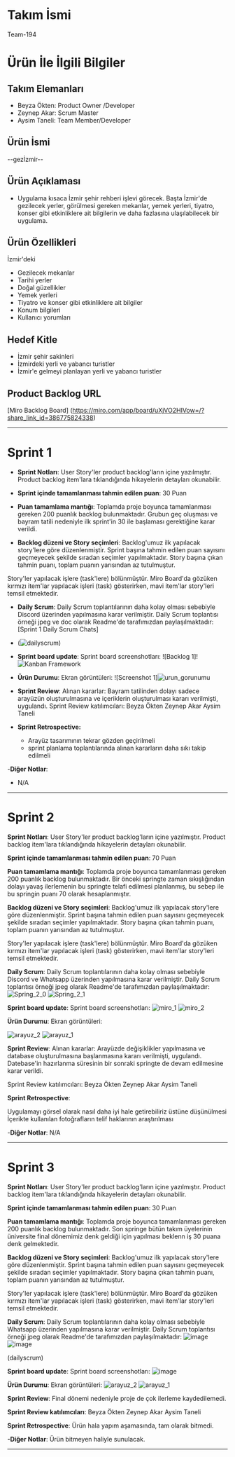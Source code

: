 # **Takım İsmi**

Team-194

# Ürün İle İlgili Bilgiler

## Takım Elemanları

- Beyza Ökten:  Product Owner /Developer
- Zeynep Akar:  Scrum Master
- Aysim Taneli: Team Member/Developer

## Ürün İsmi

--gezİzmir--

## Ürün Açıklaması

- Uygulama kısaca İzmir şehir rehberi işlevi görecek. Başta İzmir'de gezilecek yerler, görülmesi gereken mekanlar, yemek yerleri, tiyatro, konser gibi etkinliklere ait bilgilerin ve daha fazlasına ulaşılabilecek bir uygulama.

## Ürün Özellikleri

İzmir'deki
- Gezilecek mekanlar
- Tarihi yerler
- Doğal güzellikler
- Yemek yerleri
- Tiyatro ve konser gibi etkinliklere ait bilgiler
- Konum bilgileri
- Kullanıcı yorumları


## Hedef Kitle

- İzmir şehir sakinleri
- İzmirdeki yerli ve yabancı turistler
- İzmir'e gelmeyi planlayan yerli ve yabancı turistler

## Product Backlog URL

[Miro Backlog Board] (https://miro.com/app/board/uXjVO2HIVow=/?share_link_id=386775824338)

---

# Sprint 1

- **Sprint Notları**: User Story'ler product backlog'ların içine yazılmıştır. Product backlog item'lara tıklandığında hikayelerin detayları okunabilir.

- **Sprint içinde tamamlanması tahmin edilen puan**: 30 Puan

- **Puan tamamlama mantığı**: Toplamda proje boyunca tamamlanması gereken 200 puanlık backlog bulunmaktadır. Grubun geç oluşması ve bayram tatili nedeniyle ilk sprint'in 30 ile başlaması gerektiğine karar verildi.

- **Backlog düzeni ve Story seçimleri**: Backlog'umuz ilk yapılacak story'lere göre düzenlenmiştir. Sprint başına tahmin edilen puan sayısını geçmeyecek şekilde sıradan seçimler yapılmaktadır. Story başına çıkan tahmin puanı, toplam puanın yarısından az tutulmuştur. 

Story'ler yapılacak işlere (task'lere) bölünmüştür. Miro Board'da gözüken kırmızı item'lar yapılacak işleri (task) gösterirken, mavi item'lar story'leri temsil etmektedir.


- **Daily Scrum**: Daily Scrum toplantılarının daha kolay olması sebebiyle Discord üzerinden yapılmasına karar verilmiştir. Daily Scrum toplantısı örneği jpeg ve doc olarak Readme'de tarafımızdan paylaşılmaktadır: [Sprint 1 Daily Scrum Chats]
- (![dailyscrum](https://user-images.githubusercontent.com/104415392/167464573-28819376-585f-4daa-95b7-54097a3feead.png))

- **Sprint board update**: Sprint board screenshotları: 
![Backlog 1]!![Kanban Framework](https://user-images.githubusercontent.com/104415392/167491529-c8cc513c-e750-4ca2-98fb-0756030cce4e.jpg)

- **Ürün Durumu**: Ekran görüntüleri:
  ![Screenshot 1]![urun_gorunumu](https://user-images.githubusercontent.com/104415392/167465584-5188f3af-a8db-4e58-8ed1-45b2273eee55.jpeg)
 

- **Sprint Review**: 
Alınan kararlar: Bayram tatilinden dolayı sadece arayüzün oluşturulmasına ve içeriklerin oluşturulması kararı verilmişti, uygulandı. 
Sprint Review katılımcıları: 
Beyza Ökten
Zeynep Akar
Aysim Taneli

- **Sprint Retrospective:**
  - Arayüz tasarımının tekrar gözden geçirilmeli
  - sprint planlama toplantılarında alınan kararların daha sıkı takip edilmeli
   

-**Diğer Notlar**:
- N/A

---

# Sprint 2

**Sprint Notları**: User Story'ler product backlog'ların içine yazılmıştır. Product backlog item'lara tıklandığında hikayelerin detayları okunabilir.

**Sprint içinde tamamlanması tahmin edilen puan**: 70 Puan

**Puan tamamlama mantığı**: Toplamda proje boyunca tamamlanması gereken 200 puanlık backlog bulunmaktadır. Bir önceki springte zaman sıkışlığından dolayı yavaş ilerlemenin bu springte telafi edilmesi planlanmış, bu sebep ile bu springin puanı 70 olarak hesaplanmıştır. 

**Backlog düzeni ve Story seçimleri**: Backlog'umuz ilk yapılacak story'lere göre düzenlenmiştir. Sprint başına tahmin edilen puan sayısını geçmeyecek şekilde sıradan seçimler yapılmaktadır. Story başına çıkan tahmin puanı, toplam puanın yarısından az tutulmuştur.

Story'ler yapılacak işlere (task'lere) bölünmüştür. Miro Board'da gözüken kırmızı item'lar yapılacak işleri (task) gösterirken, mavi item'lar story'leri temsil etmektedir.

**Daily Scrum**: Daily Scrum toplantılarının daha kolay olması sebebiyle Discord ve Whatsapp üzerinden yapılmasına karar verilmiştir. Daily Scrum toplantısı örneği jpeg olarak Readme'de tarafımızdan paylaşılmaktadır: 
![Spring_2_0](https://user-images.githubusercontent.com/104415392/169640368-8982e050-a351-4ff8-8fcd-b0754cca0608.PNG)
![Spring_2_1](https://user-images.githubusercontent.com/104415392/169640401-e9630138-cdf3-42c5-a43b-8e7a9efd87af.png)


**Sprint board update**: Sprint board screenshotları:
![miro_1](https://user-images.githubusercontent.com/104415392/169640429-7c946de9-0f40-495e-9633-fd93bc5e1d94.jpg)
![miro_2](https://user-images.githubusercontent.com/104415392/169640430-32fede49-c5bb-45db-bf99-e9b26bcb4f6c.jpg)


**Ürün Durumu**: Ekran görüntüleri:

![arayuz_2](https://user-images.githubusercontent.com/104415392/169640716-e2453480-4cf1-45fc-9cb5-6beab467ff7e.jpeg)
![arayuz_1](https://user-images.githubusercontent.com/104415392/169640717-1d35a7c3-dd45-4b03-b762-22faa7fffc9a.jpeg)


**Sprint Review**: Alınan kararlar: Arayüzde değişiklikler yapılmasına ve database oluşturulmasına başlanmasına kararı verilmişti, uygulandı. Datebase'in hazırlanma süresinin bir sonraki springte de devam edilmesine karar verildi. 

Sprint Review katılımcıları: Beyza Ökten Zeynep Akar Aysim Taneli

**Sprint Retrospective**:

Uygulamayı görsel olarak nasıl daha iyi hale getirebiliriz üstüne düşünülmesi
İçerikte kullanılan fotoğrafların telif haklarının araştırılması

-**Diğer Notlar**:
N/A

---

# Sprint 3

**Sprint Notları**: User Story'ler product backlog'ların içine yazılmıştır. Product backlog item'lara tıklandığında hikayelerin detayları okunabilir.

**Sprint içinde tamamlanması tahmin edilen puan**: 30 Puan

**Puan tamamlama mantığı**: Toplamda proje boyunca tamamlanması gereken 200 puanlık backlog bulunmaktadır. Son springe bütün takım üyelerinin üniversite final dönemimiz denk geldiği için yapılması beklenn iş 30 puana denk gelmektedir.

**Backlog düzeni ve Story seçimleri**: Backlog'umuz ilk yapılacak story'lere göre düzenlenmiştir. Sprint başına tahmin edilen puan sayısını geçmeyecek şekilde sıradan seçimler yapılmaktadır. Story başına çıkan tahmin puanı, toplam puanın yarısından az tutulmuştur.

Story'ler yapılacak işlere (task'lere) bölünmüştür. Miro Board'da gözüken kırmızı item'lar yapılacak işleri (task) gösterirken, mavi item'lar story'leri temsil etmektedir.

**Daily Scrum**: Daily Scrum toplantılarının daha kolay olması sebebiyle Whatsapp üzerinden yapılmasına karar verilmiştir. Daily Scrum toplantısı örneği jpeg olarak Readme'de tarafımızdan paylaşılmaktadır: 
![image](https://user-images.githubusercontent.com/104415392/172236098-7b11cbd2-576d-4161-bc85-d1ce69ef7fa6.png)
![image](https://user-images.githubusercontent.com/104415392/172236289-7d66aadd-b428-440f-ae47-306ea9d853aa.png)

(dailyscrum)

**Sprint board update**: Sprint board screenshotları:
![image](https://user-images.githubusercontent.com/104415392/172243974-7dc9255c-1594-4202-b49c-f836207398e8.png)


**Ürün Durumu**: Ekran görüntüleri: ![arayuz_2](https://user-images.githubusercontent.com/104415392/169640716-e2453480-4cf1-45fc-9cb5-6beab467ff7e.jpeg)
![arayuz_1](https://user-images.githubusercontent.com/104415392/169640717-1d35a7c3-dd45-4b03-b762-22faa7fffc9a.jpeg)

**Sprint Review**:  Final dönemi nedeniyle proje de çok ilerleme kaydedilemedi. 

**Sprint Review katılımcıları**: Beyza Ökten Zeynep Akar Aysim Taneli

**Sprint Retrospective**:
Ürün hala yapım aşamasında, tam olarak bitmedi.

**-Diğer Notlar**:
Ürün bitmeyen haliyle sunulacak.

---
